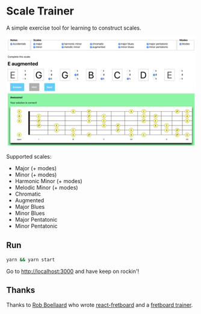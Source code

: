 # Scale Trainer

A simple exercise tool for learning to construct scales.

![Screenshot](/.github/screenshot.png)

Supported scales:

- Major (+ modes)
- Minor (+ modes)
- Harmonic Minor (+ modes)
- Melodic Minor (+ modes)
- Chromatic
- Augmented
- Major Blues
- Minor Blues
- Major Pentatonic
- Minor Pentatonic

## Run

```bash
yarn && yarn start
```

Go to [http://localhost:3000](http://localhost:3000) and have keep on rockin'!

## Thanks

Thanks to [Rob Boellaard](https://github.com/devboell) who wrote [react-fretboard](https://github.com/devboell/react-fretboard) and a [fretboard trainer](https://github.com/devboell/fretboard-trainer).